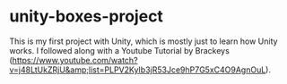 # unity-boxes-project
This is my first project with Unity, which is mostly just to learn how Unity works. I followed along with a Youtube Tutorial by Brackeys (https://www.youtube.com/watch?v=j48LtUkZRjU&amp;list=PLPV2KyIb3jR53Jce9hP7G5xC4O9AgnOuL).
